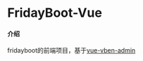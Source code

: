 # FridayBoot-Vue

#### 介绍
fridayboot的前端项目，基于[vue-vben-admin](https://github.com/vbenjs/vue-vben-admin)
